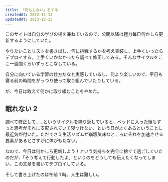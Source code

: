 ```yaml
---
title: 「何もしない」をする
createdAt: 2023-12-13
updatedAt: 2023-12-13
---
```


このサイトは自分の学びの場を兼ねているので、公開以降は極力毎日何かしら更新するようにしていた。

<!--more-->

やりたいことリストを書き出し、何に挑戦するかを考え実装し、上手くいったらデプロイする。上手くいかなかったら調べて修正してみる。そんなサイクルをここ一週間くらいずっとこなしている。

自分に向いている学習の仕方だなと実感しているし、何より楽しいので、平日も寝る前の時間をがっつり使って取り組んでいたりしている。

が、今日は敢えて何かに取り組むことをやめた。

## 眠れない 2

調べて修正して......というサイクルを繰り返していると、ベッドに入った後もずっと思考がそれに支配されていて寝つけない、という日がよくあるということに最近気が付いた。ただでさえ生活リズムが崩壊気味なところにそれを加速させる要素があるとさすがに体がもたない。

なので、今日は何かしら更新しよう！という気持ちを完全に捨てて過ごしていたのだが、「そう考えて行動したよ」というのをどうしても伝えたくなってしまい、この文章を書いてデプロイしている。

そして書き上げたのは午前 1 時。人生は難しい。
